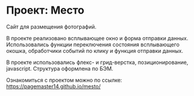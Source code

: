 # Проект: Место

Сайт для размещения фотографий.

В проекте реализовано всплывающее окно и форма отправки данных. Использовались функции переключения состояния всплывающего окошка, обработчики событий по клику и функция отправки данных.

В проекте использовались флекс- и грид-верстка, позиционирование, javascript. Структура оформлена по БЭМ.

Ознакомиться с проектом можно по ссылке: https://pagemaster14.github.io/mesto/
